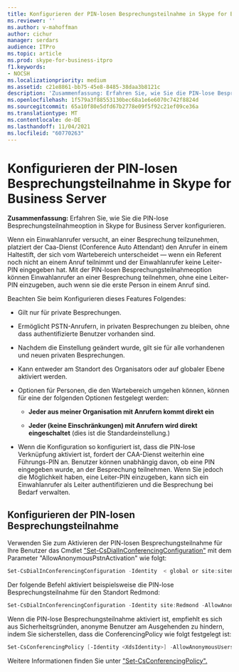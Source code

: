 ```yaml
---
title: Konfigurieren der PIN-losen Besprechungsteilnahme in Skype for Business Server
ms.reviewer: ''
ms.author: v-mahoffman
author: cichur
manager: serdars
audience: ITPro
ms.topic: article
ms.prod: skype-for-business-itpro
f1.keywords:
- NOCSH
ms.localizationpriority: medium
ms.assetid: c21e8861-bb75-45e8-8485-38daa3b8121c
description: 'Zusammenfassung: Erfahren Sie, wie Sie die PIN-lose Besprechungsteilnahmeoption in Skype for Business Server konfigurieren.'
ms.openlocfilehash: 1f579a3f88553130bec68a1e6e6070c742f8824d
ms.sourcegitcommit: 65a10f80e5dfd67b2778e09f5f92c21ef09ce36a
ms.translationtype: MT
ms.contentlocale: de-DE
ms.lasthandoff: 11/04/2021
ms.locfileid: "60770263"
---
```

# <a name="configure-pin-less-meeting-join-in-skype-for-business-server"></a>Konfigurieren der PIN-losen Besprechungsteilnahme in Skype for Business Server
 
**Zusammenfassung:** Erfahren Sie, wie Sie die PIN-lose Besprechungsteilnahmeoption in Skype for Business Server konfigurieren.
  
Wenn ein Einwahlanrufer versucht, an einer Besprechung teilzunehmen, platziert der Caa-Dienst (Conference Auto Attendant) den Anrufer in einem Haltestift, der sich vom Wartebereich unterscheidet &#x2014; wenn ein Referent noch nicht an einem Anruf teilnimmt und der Einwahlanrufer keine Leiter-PIN eingegeben hat. Mit der PIN-losen Besprechungsteilnahmeoption können Einwahlanrufer an einer Besprechung teilnehmen, ohne eine Leiter-PIN einzugeben, auch wenn sie die erste Person in einem Anruf sind. 
  
Beachten Sie beim Konfigurieren dieses Features Folgendes:
  
- Gilt nur für private Besprechungen.
    
- Ermöglicht PSTN-Anrufern, in privaten Besprechungen zu bleiben, ohne dass authentifizierte Benutzer vorhanden sind.
    
- Nachdem die Einstellung geändert wurde, gilt sie für alle vorhandenen und neuen privaten Besprechungen.
    
- Kann entweder am Standort des Organisators oder auf globaler Ebene aktiviert werden.
    
- Optionen für Personen, die den Wartebereich umgehen können, können für eine der folgenden Optionen festgelegt werden: 
    
  - **Jeder aus meiner Organisation mit Anrufern kommt direkt ein**
    
  - **Jeder (keine Einschränkungen) mit Anrufern wird direkt eingeschaltet** (dies ist die Standardeinstellung.)
    
- Wenn die Konfiguration so konfiguriert ist, dass die PIN-lose Verknüpfung aktiviert ist, fordert der CAA-Dienst weiterhin eine Führungs-PIN an. Benutzer können unabhängig davon, ob eine PIN eingegeben wurde, an der Besprechung teilnehmen. Wenn Sie jedoch die Möglichkeit haben, eine Leiter-PIN einzugeben, kann sich ein Einwahlanrufer als Leiter authentifizieren und die Besprechung bei Bedarf verwalten.
    
## <a name="configure-pin-less-meeting-join"></a>Konfigurieren der PIN-losen Besprechungsteilnahme

Verwenden Sie zum Aktivieren der PIN-losen Besprechungsteilnahme für Ihre Benutzer das Cmdlet ["Set-CsDialInConferencingConfiguration"](/powershell/module/skype/set-csdialinconferencingconfiguration?view=skype-ps) mit dem Parameter "AllowAnonymousPstnActivation" wie folgt:
  
```PowerShell
Set-CsDialInConferencingConfiguration -Identity  < global or site:sitename>  -AllowAnonymousPstnActivation $True
```

Der folgende Befehl aktiviert beispielsweise die PIN-lose Besprechungsteilnahme für den Standort Redmond:
  
```PowerShell
Set-CsDialInConferencingConfiguration -Identity site:Redmond -AllowAnonymousPstnActivation $True
```

Wenn die PIN-lose Besprechungsteilnahme aktiviert ist, empfiehlt es sich aus Sicherheitsgründen, anonyme Benutzer am Ausgehenden zu hindern, indem Sie sicherstellen, dass die ConferencingPolicy wie folgt festgelegt ist:
  
```PowerShell
Set-CsConferencingPolicy [-Identity <XdsIdentity>] -AllowAnonymousUsersToDialOut $False
```

Weitere Informationen finden Sie unter ["Set-CsConferencingPolicy".](/powershell/module/skype/set-csconferencingpolicy?view=skype-ps)
